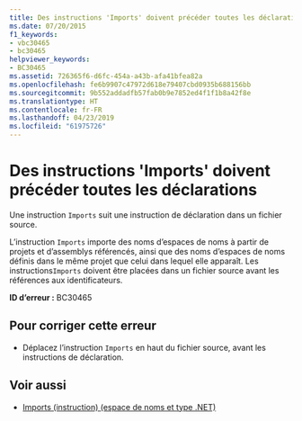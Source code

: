 ```yaml
---
title: Des instructions 'Imports' doivent précéder toutes les déclarations
ms.date: 07/20/2015
f1_keywords:
- vbc30465
- bc30465
helpviewer_keywords:
- BC30465
ms.assetid: 726365f6-d6fc-454a-a43b-afa41bfea82a
ms.openlocfilehash: fe6b9907c47972d618e79407cbd0935b688156bb
ms.sourcegitcommit: 9b552addadfb57fab0b9e7852ed4f1f1b8a42f8e
ms.translationtype: HT
ms.contentlocale: fr-FR
ms.lasthandoff: 04/23/2019
ms.locfileid: "61975726"
---
```

# <a name="imports-statements-must-precede-any-declarations"></a>Des instructions 'Imports' doivent précéder toutes les déclarations
Une instruction `Imports` suit une instruction de déclaration dans un fichier source.  
  
 L’instruction `Imports` importe des noms d’espaces de noms à partir de projets et d’assemblys référencés, ainsi que des noms d’espaces de noms définis dans le même projet que celui dans lequel elle apparaît. Les instructions`Imports` doivent être placées dans un fichier source avant les références aux identificateurs.  
  
 **ID d’erreur :** BC30465  
  
## <a name="to-correct-this-error"></a>Pour corriger cette erreur  
  
- Déplacez l’instruction `Imports` en haut du fichier source, avant les instructions de déclaration.  
  
## <a name="see-also"></a>Voir aussi

- [Imports (instruction) (espace de noms et type .NET)](../../visual-basic/language-reference/statements/imports-statement-net-namespace-and-type.md)
